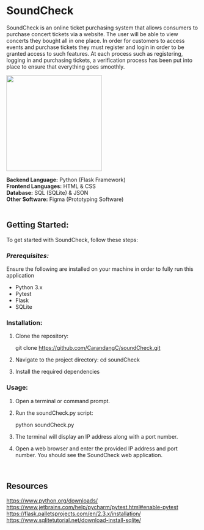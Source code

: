 # **SoundCheck** 

SoundCheck is an online ticket purchasing system that allows consumers to purchase concert tickets via a website. The user will be able to view concerts they bought all in one place. In order for customers to access events and purchase tickets they must register and login in order to be granted access to such features. At each process such as registering, logging in and purchasing tickets, a verification process has been put into place to ensure that everything goes smoothly.

<img src="https://github.com/CarandangC/soundCheck/assets/86864028/ded077bc-dd78-40a4-87d5-b4c970bec59c" wdith="250" height="250" />


**Backend Language:** Python (Flask Framework) <br>
**Frontend Languages:** HTML & CSS <br>
**Database:** SQL (SQLite) & JSON <br>
**Other Software:** Figma (Prototyping Software) <br>
<br>
## Getting Started:
To get started with SoundCheck, follow these steps:
<br>
### *Prerequisites:*
Ensure the following are installed on your machine in order to fully run this application
- Python 3.x
- Pytest
- Flask
- SQLite

### Installation:

1. Clone the repository:

   git clone https://github.com/CarandangC/soundCheck.git

2. Navigate to the project directory:
   cd soundCheck
3. Install the required dependencies

### Usage:

1. Open a terminal or command prompt.

2. Run the soundCheck.py script:

   python soundCheck.py

3. The terminal will display an IP address along with a port number.

4. Open a web browser and enter the provided IP address and port number. You should see the SoundCheck web application.
<br>

## Resources
https://www.python.org/downloads/ <br>
https://www.jetbrains.com/help/pycharm/pytest.html#enable-pytest <br>
https://flask.palletsprojects.com/en/2.3.x/installation/ <br>
https://www.sqlitetutorial.net/download-install-sqlite/ <br>

